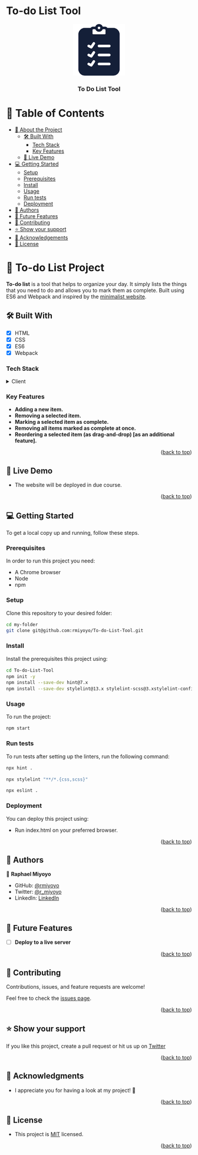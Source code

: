 # To-do List Tool
<a name="readme-top"></a>

<div align="center">
    <img src="icons/todo.png" alt="logo" width="140"  height="auto" />
    <br/>
  <h3><b>To Do List Tool</b></h3>
</div>

<!-- TABLE OF CONTENTS -->

# 📗 Table of Contents

- [📖 About the Project](#about-project)
  - [🛠 Built With](#built-with)
    - [Tech Stack](#tech-stack)
    - [Key Features](#key-features)
  - [🚀 Live Demo](#live-demo)
- [💻 Getting Started](#getting-started)
  - [Setup](#setup)
  - [Prerequisites](#prerequisites)
  - [Install](#install)
  - [Usage](#usage)
  - [Run tests](#run-tests)
  - [Deployment](#triangular_flag_on_post-deployment)
- [👥 Authors](#authors)
- [🔭 Future Features](#future-features)
- [🤝 Contributing](#contributing)
- [⭐️ Show your support](#support)
- [🙏 Acknowledgements](#acknowledgements)
- [📝 License](#license)

<!-- PROJECT DESCRIPTION -->

# 📖 To-do List Project <a name="about-project"></a>

**To-do list** is a tool that helps to organize your day. It simply lists the things that you need to do and allows you to mark them as complete. Built using ES6 and Webpack and inspired by the [minimalist website](https://web.archive.org/web/20180320194056/http://www.getminimalist.com:80/). 

## 🛠 Built With <a name="built-with"></a>
- [x] HTML
- [x] CSS
- [x] ES6
- [x] Webpack

### Tech Stack <a name="tech-stack"></a>

<details>
  <summary>Client</summary>
  <ul>
    <li><a href="https://developer.mozilla.org/en-US/docs/Web/HTML">HTML</a></li>
    <li><a href="https://developer.mozilla.org/en-US/docs/Web/CSS">CSS</a></li>
    <li><a href="https://www.javascript.com/">ES6</a></li>
    <li><a href="https://webpack.js.org/">Webpack</a></li>
  </ul>
</details>
<!-- Features -->

### Key Features <a name="key-features"></a>

- **Adding a new item.**
- **Removing a selected item.**
- **Marking a selected item as complete.**
- **Removing all items marked as complete at once.**
- **Reordering a selected item (as drag-and-drop) [as an additional feature].**

<!-- ![Screenshot](./images/Screenshot%202.png) -->
<p align="right">(<a href="#readme-top">back to top</a>)</p>

<!-- LIVE DEMO -->

## 🚀 Live Demo <a name="live-demo"></a>

- The website will be deployed in due course.
<!-- - You can find the website [here](https://rmiyoyo.github.io/Awesome-Books-v2-With-ES6/) -->

<p align="right">(<a href="#readme-top">back to top</a>)</p>

<!-- GETTING STARTED -->

## 💻 Getting Started <a name="getting-started"></a>

To get a local copy up and running, follow these steps.

### Prerequisites

In order to run this project you need:

- A Chrome browser
- Node
- npm

### Setup

Clone this repository to your desired folder:


```sh
cd my-folder
git clone git@github.com:rmiyoyo/To-do-List-Tool.git
```

### Install

Install the prerequisites this project using:

```sh
cd To-do-List-Tool
npm init -y
npm install --save-dev hint@7.x
npm install --save-dev stylelint@13.x stylelint-scss@3.xstylelint-config-standard@21.x stylelint-csstree-validator@1.x
```

### Usage

To run the project:

```bash
npm start
```

### Run tests

To run tests after setting up the linters, run the following command:

```sh
npx hint .
```
```sh
npx stylelint "**/*.{css,scss}"
```
```bash
npx eslint .
```

<!--
Example command:

```sh
  bin/rails test test/models/article_test.rb
```
--->

### Deployment

You can deploy this project using:

- Run index.html on your preferred browser.

<!--
Example:

```sh

```
 -->

<p align="right">(<a href="#readme-top">back to top</a>)</p>

<!-- AUTHORS -->

## 👥 Authors <a name="authors"></a>

👤 **Raphael Miyoyo**

- GitHub: [@rmiyoyo](https://github.com/rmiyoyo)
- Twitter: [@r_miyoyo](https://twitter.com/r_miyoyo)
- LinkedIn: [LinkedIn](https://linkedin.com/in/raphael-miyoyo)


<p align="right">(<a href="#readme-top">back to top</a>)</p>

<!-- FUTURE FEATURES -->

## 🔭 Future Features <a name="future-features"></a>

- [ ] **Deploy to a live server**

<p align="right">(<a href="#readme-top">back to top</a>)</p>

<!-- CONTRIBUTING -->

## 🤝 Contributing <a name="contributing"></a>

Contributions, issues, and feature requests are welcome!

Feel free to check the [issues page](../../issues/).

<p align="right">(<a href="#readme-top">back to top</a>)</p>

<!-- SUPPORT -->

## ⭐️ Show your support <a name="support"></a>

If you like this project, create a pull request or hit us up on [Twitter](https://twitter.com/r_miyoyo)

<p align="right">(<a href="#readme-top">back to top</a>)</p>

<!-- ACKNOWLEDGEMENTS -->

## 🙏 Acknowledgments <a name="acknowledgements"></a>

- I appreciate you for having a look at my project! :100:

<p align="right">(<a href="#readme-top">back to top</a>)</p>

<!-- LICENSE -->

## 📝 License <a name="license"></a>

- This project is [MIT](./LICENSE) licensed. </br>

<p align="right">(<a href="#readme-top">back to top</a>)</p>
